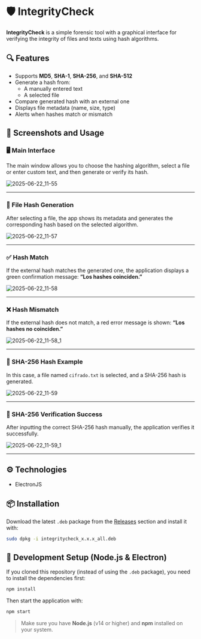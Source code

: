 # 🛡️ IntegrityCheck

**IntegrityCheck** is a simple forensic tool with a graphical interface for verifying the integrity of files and texts using hash algorithms.

## 🔍 Features

- Supports **MD5**, **SHA-1**, **SHA-256**, and **SHA-512**
- Generate a hash from:
  - A manually entered text
  - A selected file
- Compare generated hash with an external one
- Displays file metadata (name, size, type)
- Alerts when hashes match or mismatch

## 📸 Screenshots and Usage

### 🖥️ Main Interface
The main window allows you to choose the hashing algorithm, select a file or enter custom text, and then generate or verify its hash.

![2025-06-22_11-55](https://github.com/user-attachments/assets/d0682e43-5a40-42da-a535-d5c5a75c24fd)

---

### 📂 File Hash Generation
After selecting a file, the app shows its metadata and generates the corresponding hash based on the selected algorithm.

![2025-06-22_11-57](https://github.com/user-attachments/assets/ea0e0108-465a-43c3-b40e-386c79f6e886)

---

### ✅ Hash Match
If the external hash matches the generated one, the application displays a green confirmation message:
**“Los hashes coinciden.”**

![2025-06-22_11-58](https://github.com/user-attachments/assets/e3a60b5c-6a2e-414a-83a8-9fbd0b5fcf23)

---

### ❌ Hash Mismatch
If the external hash does not match, a red error message is shown:
**“Los hashes no coinciden.”**

![2025-06-22_11-58_1](https://github.com/user-attachments/assets/796a3f62-a19c-459b-9104-a33793ef6db9)

---

### 🔐 SHA-256 Hash Example
In this case, a file named `cifrado.txt` is selected, and a SHA-256 hash is generated.

![2025-06-22_11-59](https://github.com/user-attachments/assets/24476bf0-c22a-4d7d-a740-9e4fe3223190)

---

### 🧾 SHA-256 Verification Success
After inputting the correct SHA-256 hash manually, the application verifies it successfully.

![2025-06-22_11-59_1](https://github.com/user-attachments/assets/eb1fb951-6769-401d-80ee-76fa0915301c)

---

## ⚙️ Technologies

- ElectronJS

## 📦 Installation

Download the latest `.deb` package from the [Releases](https://github.com/SparksCodes/IntegrityCheck/releases/tag/v1.0.0) section and install it with:

```bash
sudo dpkg -i integritycheck_x.x.x_all.deb
```

## 🧰 Development Setup (Node.js & Electron)

If you cloned this repository (instead of using the `.deb` package), you need to install the dependencies first:

```bash
npm install
```

Then start the application with:

```bash
npm start
```

> Make sure you have **Node.js** (v14 or higher) and **npm** installed on your system.
